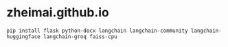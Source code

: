 # zheimai.github.io

```pip install flask python-docx langchain langchain-community langchain-huggingface langchain-groq faiss-cpu```
